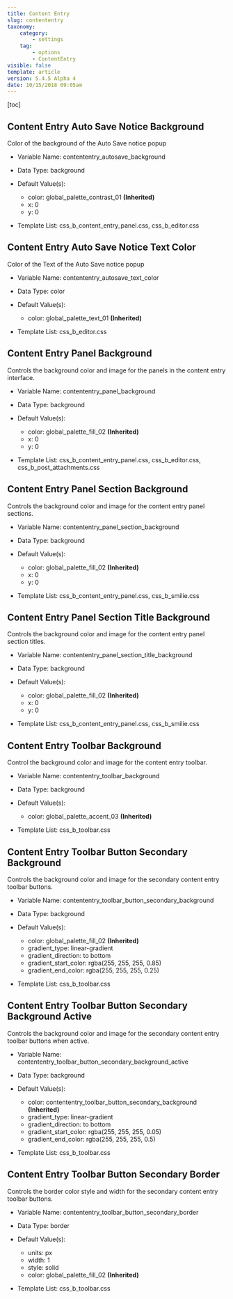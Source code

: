 ```yaml
---
title: Content Entry
slug: contententry
taxonomy:
    category:
        - settings
    tag:
        - options
        - ContentEntry
visible: false
template: article
version: 5.4.5 Alpha 4
date: 10/15/2018 09:05am
---
```




[toc]

## Content Entry Auto Save Notice Background

Color of the background of the Auto Save notice popup

- Variable Name: contententry_autosave_background
- Data Type: background
- Default Value(s):
  - color: global_palette_contrast_01 **(Inherited)**
  - x: 0
  - y: 0

- Template List: css_b_content_entry_panel.css, css_b_editor.css

## Content Entry Auto Save Notice Text Color

Color of the Text of the Auto Save notice popup

- Variable Name: contententry_autosave_text_color
- Data Type: color
- Default Value(s):
  - color: global_palette_text_01 **(Inherited)**

- Template List: css_b_editor.css

## Content Entry Panel Background

Controls the background color and image for the panels in the content entry interface.

- Variable Name: contententry_panel_background
- Data Type: background
- Default Value(s):
  - color: global_palette_fill_02 **(Inherited)**
  - x: 0
  - y: 0

- Template List: css_b_content_entry_panel.css, css_b_editor.css, css_b_post_attachments.css

## Content Entry Panel Section Background

Controls the background color and image for the content entry panel sections.

- Variable Name: contententry_panel_section_background
- Data Type: background
- Default Value(s):
  - color: global_palette_fill_02 **(Inherited)**
  - x: 0
  - y: 0

- Template List: css_b_content_entry_panel.css, css_b_smilie.css

## Content Entry Panel Section Title Background

Controls the background color and image for the content entry panel section titles.

- Variable Name: contententry_panel_section_title_background
- Data Type: background
- Default Value(s):
  - color: global_palette_fill_02 **(Inherited)**
  - x: 0
  - y: 0

- Template List: css_b_content_entry_panel.css, css_b_smilie.css

## Content Entry Toolbar Background

Control the background color and image for the content entry toolbar.

- Variable Name: contententry_toolbar_background
- Data Type: background
- Default Value(s):
  - color: global_palette_accent_03 **(Inherited)**

- Template List: css_b_toolbar.css

## Content Entry Toolbar Button Secondary Background

Controls the background color and image for the secondary content entry toolbar buttons.

- Variable Name: contententry_toolbar_button_secondary_background
- Data Type: background
- Default Value(s):
  - color: global_palette_fill_02 **(Inherited)**
  - gradient_type: linear-gradient
  - gradient_direction: to bottom
  - gradient_start_color: rgba(255, 255, 255, 0.85)
  - gradient_end_color: rgba(255, 255, 255, 0.25)

- Template List: css_b_toolbar.css

## Content Entry Toolbar Button Secondary Background Active

Controls the background color and image for the secondary content entry toolbar buttons when active.

- Variable Name: contententry_toolbar_button_secondary_background_active
- Data Type: background
- Default Value(s):
  - color: contententry_toolbar_button_secondary_background **(Inherited)**
  - gradient_type: linear-gradient
  - gradient_direction: to bottom
  - gradient_start_color: rgba(255, 255, 255, 0.05)
  - gradient_end_color: rgba(255, 255, 255, 0.5)

- Template List: css_b_toolbar.css

## Content Entry Toolbar Button Secondary Border

Controls the border color style and width for the secondary content entry toolbar buttons.

- Variable Name: contententry_toolbar_button_secondary_border
- Data Type: border
- Default Value(s):
  - units: px
  - width: 1
  - style: solid
  - color: global_palette_fill_02 **(Inherited)**

- Template List: css_b_toolbar.css

